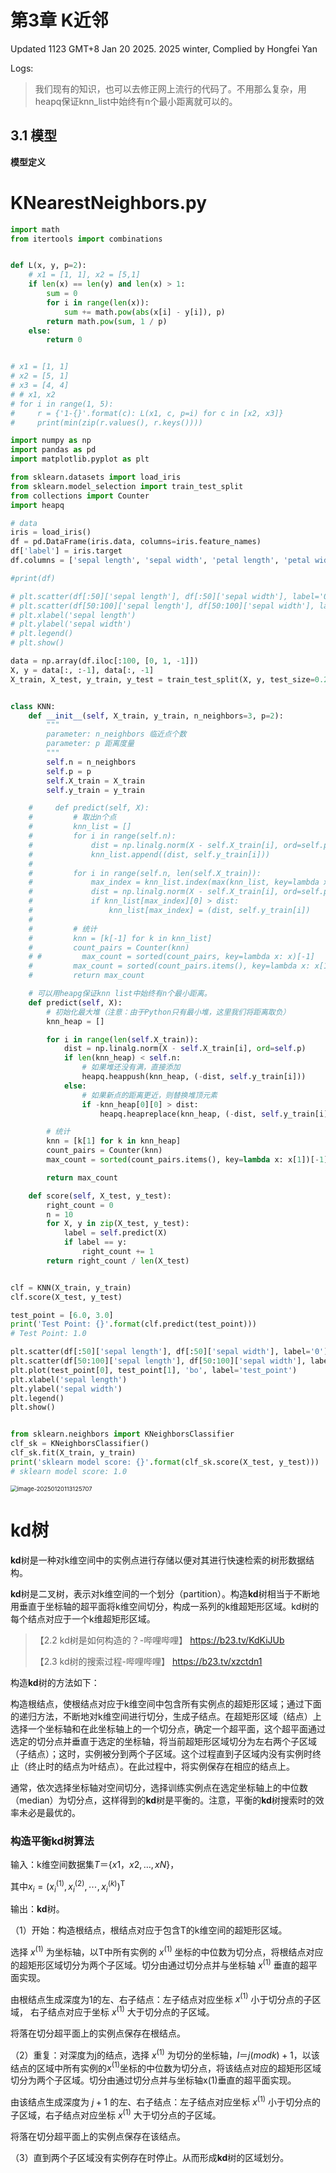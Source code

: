# 第3章 K近邻

Updated 1123 GMT+8 Jan 20 2025.
2025 winter, Complied by Hongfei Yan



Logs:

> 我们现有的知识，也可以去修正网上流行的代码了。不用那么复杂，用heapq保证knn_list中始终有n个最小距离就可以的。
>







## 3.1 模型

**模型定义**





# KNearestNeighbors.py

```python
import math
from itertools import combinations


def L(x, y, p=2):
    # x1 = [1, 1], x2 = [5,1]
    if len(x) == len(y) and len(x) > 1:
        sum = 0
        for i in range(len(x)):
            sum += math.pow(abs(x[i] - y[i]), p)
        return math.pow(sum, 1 / p)
    else:
        return 0


# x1 = [1, 1]
# x2 = [5, 1]
# x3 = [4, 4]
# # x1, x2
# for i in range(1, 5):
#     r = {'1-{}'.format(c): L(x1, c, p=i) for c in [x2, x3]}
#     print(min(zip(r.values(), r.keys())))

import numpy as np
import pandas as pd
import matplotlib.pyplot as plt

from sklearn.datasets import load_iris
from sklearn.model_selection import train_test_split
from collections import Counter
import heapq

# data
iris = load_iris()
df = pd.DataFrame(iris.data, columns=iris.feature_names)
df['label'] = iris.target
df.columns = ['sepal length', 'sepal width', 'petal length', 'petal width', 'label']

#print(df)

# plt.scatter(df[:50]['sepal length'], df[:50]['sepal width'], label='0')
# plt.scatter(df[50:100]['sepal length'], df[50:100]['sepal width'], label='1')
# plt.xlabel('sepal length')
# plt.ylabel('sepal width')
# plt.legend()
# plt.show()

data = np.array(df.iloc[:100, [0, 1, -1]])
X, y = data[:, :-1], data[:, -1]
X_train, X_test, y_train, y_test = train_test_split(X, y, test_size=0.2)


class KNN:
    def __init__(self, X_train, y_train, n_neighbors=3, p=2):
        """
        parameter: n_neighbors 临近点个数
        parameter: p 距离度量
        """
        self.n = n_neighbors
        self.p = p
        self.X_train = X_train
        self.y_train = y_train

    #     def predict(self, X):
    #         # 取出n个点
    #         knn_list = []
    #         for i in range(self.n):
    #             dist = np.linalg.norm(X - self.X_train[i], ord=self.p)  # 欧氏距离
    #             knn_list.append((dist, self.y_train[i]))
    #
    #         for i in range(self.n, len(self.X_train)):
    #             max_index = knn_list.index(max(knn_list, key=lambda x: x[0]))
    #             dist = np.linalg.norm(X - self.X_train[i], ord=self.p)
    #             if knn_list[max_index][0] > dist:
    #                 knn_list[max_index] = (dist, self.y_train[i])
    #
    #         # 统计
    #         knn = [k[-1] for k in knn_list]
    #         count_pairs = Counter(knn)
    # #         max_count = sorted(count_pairs, key=lambda x: x)[-1]
    #         max_count = sorted(count_pairs.items(), key=lambda x: x[1])[-1][0]
    #         return max_count

    # 可以用heapg保证knn list中始终有n个最小距离。
    def predict(self, X):
        # 初始化最大堆（注意：由于Python只有最小堆，这里我们将距离取负）
        knn_heap = []

        for i in range(len(self.X_train)):
            dist = np.linalg.norm(X - self.X_train[i], ord=self.p)
            if len(knn_heap) < self.n:
                # 如果堆还没有满，直接添加
                heapq.heappush(knn_heap, (-dist, self.y_train[i]))
            else:
                # 如果新点的距离更近，则替换堆顶元素
                if -knn_heap[0][0] > dist:
                    heapq.heapreplace(knn_heap, (-dist, self.y_train[i]))

        # 统计
        knn = [k[1] for k in knn_heap]
        count_pairs = Counter(knn)
        max_count = sorted(count_pairs.items(), key=lambda x: x[1])[-1][0]

        return max_count

    def score(self, X_test, y_test):
        right_count = 0
        n = 10
        for X, y in zip(X_test, y_test):
            label = self.predict(X)
            if label == y:
                right_count += 1
        return right_count / len(X_test)


clf = KNN(X_train, y_train)
clf.score(X_test, y_test)

test_point = [6.0, 3.0]
print('Test Point: {}'.format(clf.predict(test_point)))
# Test Point: 1.0

plt.scatter(df[:50]['sepal length'], df[:50]['sepal width'], label='0')
plt.scatter(df[50:100]['sepal length'], df[50:100]['sepal width'], label='1')
plt.plot(test_point[0], test_point[1], 'bo', label='test_point')
plt.xlabel('sepal length')
plt.ylabel('sepal width')
plt.legend()
plt.show()


from sklearn.neighbors import KNeighborsClassifier
clf_sk = KNeighborsClassifier()
clf_sk.fit(X_train, y_train)
print('sklearn model score: {}'.format(clf_sk.score(X_test, y_test)))
# sklearn model score: 1.0

```



<img src="https://raw.githubusercontent.com/GMyhf/img/main/img/202501201131083.png" alt="image-20250120113125707" style="zoom: 67%;" />







# kd树

**kd**树是一种对k维空间中的实例点进行存储以便对其进行快速检索的树形数据结构。

**kd**树是二叉树，表示对k维空间的一个划分（partition）。构造**kd**树相当于不断地用垂直于坐标轴的超平面将k维空间切分，构成一系列的k维超矩形区域。kd树的每个结点对应于一个k维超矩形区域。

> 【2.2 kd树是如何构造的？-哔哩哔哩】 https://b23.tv/KdKiJUb
>
> 【2.3 kd树的搜索过程-哔哩哔哩】 https://b23.tv/xzctdn1

构造**kd**树的方法如下：

构造根结点，使根结点对应于k维空间中包含所有实例点的超矩形区域；通过下面的递归方法，不断地对k维空间进行切分，生成子结点。在超矩形区域（结点）上选择一个坐标轴和在此坐标轴上的一个切分点，确定一个超平面，这个超平面通过选定的切分点并垂直于选定的坐标轴，将当前超矩形区域切分为左右两个子区域 （子结点）；这时，实例被分到两个子区域。这个过程直到子区域内没有实例时终止（终止时的结点为叶结点）。在此过程中，将实例保存在相应的结点上。

通常，依次选择坐标轴对空间切分，选择训练实例点在选定坐标轴上的中位数 （median）为切分点，这样得到的**kd**树是平衡的。注意，平衡的**kd**树搜索时的效率未必是最优的。

### 构造平衡kd树算法

输入：k维空间数据集$T＝\{x1，x2,…,xN\}$，

其中$x_{i}=\left(x_{i}^{(1)}, x_{i}^{(2)}, \cdots, x_{i}^{(k)}\right)^{\mathrm{T}}$

输出：**kd**树。

（1）开始：构造根结点，根结点对应于包含T的k维空间的超矩形区域。

选择 $x^{(1)}$ 为坐标轴，以T中所有实例的 $x^{(1)}$ 坐标的中位数为切分点，将根结点对应的超矩形区域切分为两个子区域。切分由通过切分点并与坐标轴 $x^{(1)}$ 垂直的超平面实现。

由根结点生成深度为1的左、右子结点：左子结点对应坐标 $x^{(1)}$ 小于切分点的子区域， 右子结点对应于坐标 $x^{(1)}$ 大于切分点的子区域。

将落在切分超平面上的实例点保存在根结点。

（2）重复：对深度为j的结点，选择 $x^{(1)}$ 为切分的坐标轴，$l＝j(modk)+1$，以该结点的区域中所有实例的$x^{(1)}$坐标的中位数为切分点，将该结点对应的超矩形区域切分为两个子区域。切分由通过切分点并与坐标轴x(1)垂直的超平面实现。

由该结点生成深度为 $j+1$ 的左、右子结点：左子结点对应坐标 $x^{(1)}$ 小于切分点的子区域，右子结点对应坐标 $x^{(1)}$ 大于切分点的子区域。

将落在切分超平面上的实例点保存在该结点。

（3）直到两个子区域没有实例存在时停止。从而形成**kd**树的区域划分。





```python

```

